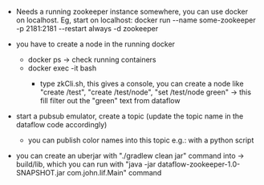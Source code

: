 - Needs a running zookeeper instance somewhere, you can use docker on localhost.
Eg, start on localhost:
docker run --name some-zookeeper -p 2181:2181 --restart always -d zookeeper
- you have to create a node in the running docker
  - docker ps -> check running containers
  - docker exec -it <container-id> bash
    - type zkCli.sh, this gives a console, you can create a node like "create /test", "create /test/node", "set /test/node green" -> this fill filter out the "green" text from dataflow

- start a pubsub emulator, create a topic (update the topic name in the dataflow code accordingly)
  - you can publish color names into this topic e.g.: with a python script
- you can create an uberjar with "./gradlew clean jar" command into -> build/lib, which you can run with "java -jar dataflow-zookeeper-1.0-SNAPSHOT.jar com.john.lif.Main" command
